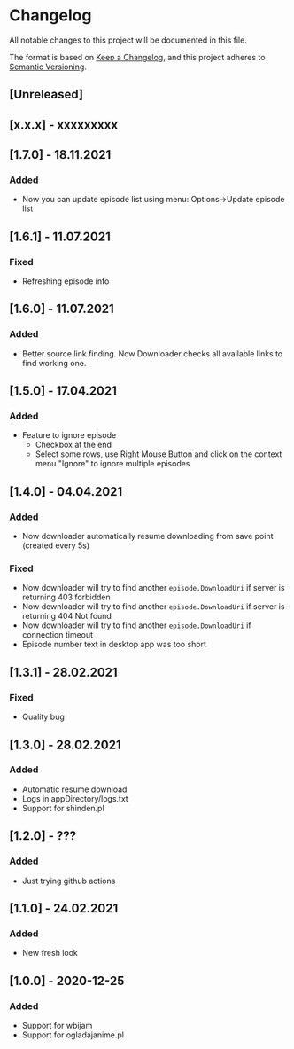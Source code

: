 # Changelog
All notable changes to this project will be documented in this file.

The format is based on [Keep a Changelog](https://keepachangelog.com/en/1.0.0/),
and this project adheres to [Semantic Versioning](https://semver.org/spec/v2.0.0.html).

## [Unreleased]

## [x.x.x] - xxxxxxxxx

## [1.7.0] - 18.11.2021

### Added
- Now you can update episode list using menu: Options->Update episode list

## [1.6.1] - 11.07.2021

### Fixed
- Refreshing episode info

## [1.6.0] - 11.07.2021

### Added
- Better source link finding. Now Downloader checks all available links to find working one.

## [1.5.0] - 17.04.2021

### Added
- Feature to ignore episode
    - Checkbox at the end
    - Select some rows, use Right Mouse Button and click on the context menu "Ignore" to ignore multiple episodes

## [1.4.0] - 04.04.2021

### Added
- Now downloader automatically resume downloading from save point (created every 5s)

### Fixed
- Now downloader will try to find another `episode.DownloadUri` if server is returning 403 forbidden
- Now downloader will try to find another `episode.DownloadUri` if server is returning 404 Not found
- Now downloader will try to find another `episode.DownloadUri` if connection timeout
- Episode number text in desktop app was too short 

## [1.3.1] - 28.02.2021

### Fixed
- Quality bug


## [1.3.0] - 28.02.2021
### Added
- Automatic resume download
- Logs in appDirectory/logs.txt
- Support for shinden.pl

## [1.2.0] - ???
### Added
- Just trying github actions

## [1.1.0] - 24.02.2021
### Added
- New fresh look

## [1.0.0] - 2020-12-25
### Added
- Support for wbijam
- Support for ogladajanime.pl

